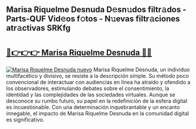 ## Marisa Riquelme Desnuda D𝚎sn𝚞dos filtr𝚊dos - Parts-QUF Vid𝚎os f𝚘tos - N𝚞evas filtr𝚊ciones atr𝚊ctivas SRKfg

# <h2><a href="http://mba3nx.tromn.icu/?c=Marisa+Riquelme+Desnuda">🔗👉👉👉 Marisa Riquelme Desnuda 🔗🔗</a></h2>

[![Marisa Riquelme Desnuda nuevo](https://i.imgur.com/pEAQMta.gif)](http://mba3nx.tromn.icu/?c=Marisa+Riquelme+Desnuda)
Marisa Riquelme Desnuda, un individuo multifacético y divisivo, se resiste a la descripción simple. Su método poco convencional de interactuar con audiencias en línea ha atraído y ofendido a los observadores, estimulando debates sobre el consentimiento, la identidad y las complejidades de las sociedades virtuales. Aunque se desconoce su rumbo futuro, su papel en la redefinición de la esfera digital es incuestionable. Con una determinación inquebrantable y un encanto innegable, el impacto de Marisa Riquelme Desnuda en la comunidad digital es significativo.
